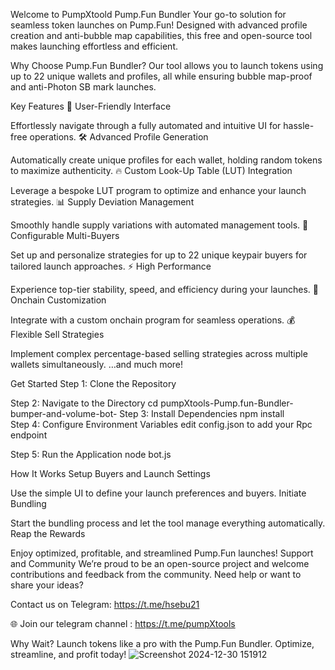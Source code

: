 Welcome to PumpXtoold Pump.Fun Bundler
Your go-to solution for seamless token launches on Pump.Fun! Designed with advanced profile creation and anti-bubble map capabilities, this free and open-source tool makes launching effortless and efficient.

Why Choose Pump.Fun Bundler?
Our tool allows you to launch tokens using up to 22 unique wallets and profiles, all while ensuring bubble map-proof and anti-Photon SB mark launches.

Key Features
🌟 User-Friendly Interface

Effortlessly navigate through a fully automated and intuitive UI for hassle-free operations.
🛠️ Advanced Profile Generation

Automatically create unique profiles for each wallet, holding random tokens to maximize authenticity.
🔥 Custom Look-Up Table (LUT) Integration

Leverage a bespoke LUT program to optimize and enhance your launch strategies.
📊 Supply Deviation Management

Smoothly handle supply variations with automated management tools.
🔑 Configurable Multi-Buyers

Set up and personalize strategies for up to 22 unique keypair buyers for tailored launch approaches.
⚡ High Performance

Experience top-tier stability, speed, and efficiency during your launches.
🔗 Onchain Customization

Integrate with a custom onchain program for seamless operations.
💰 Flexible Sell Strategies

Implement complex percentage-based selling strategies across multiple wallets simultaneously.
…and much more!

Get Started
Step 1: Clone the Repository

  
Step 2: Navigate to the Directory
cd pumpXtools-Pump.fun-Bundler-bumper-and-volume-bot- 
Step 3: Install Dependencies
npm install  
Step 4: Configure Environment Variables
edit config.json to add your Rpc endpoint 

Step 5: Run the Application
node bot.js 

How It Works
Setup Buyers and Launch Settings

Use the simple UI to define your launch preferences and buyers.
Initiate Bundling

Start the bundling process and let the tool manage everything automatically.
Reap the Rewards

Enjoy optimized, profitable, and streamlined Pump.Fun launches!
Support and Community
We’re proud to be an open-source project and welcome contributions and feedback from the community. Need help or want to share your ideas?

 Contact us on Telegram: https://t.me/hsebu21
 
🌐 Join our telegram channel : https://t.me/pumpXtools

Why Wait?
Launch tokens like a pro with the Pump.Fun Bundler. Optimize, streamline, and profit today!
![Screenshot 2024-12-30 151912](https://github.com/user-attachments/assets/5d726c3f-c84c-4b13-8b01-d9cda57ce104)


